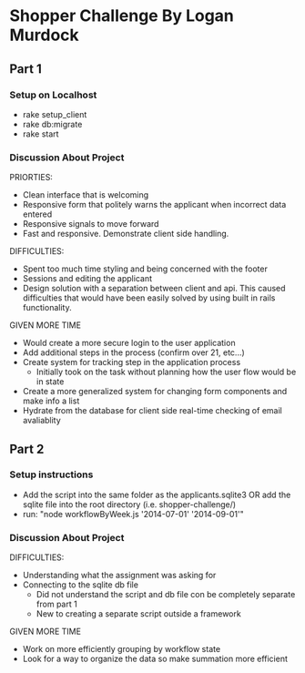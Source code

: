 
# Shopper Challenge By Logan Murdock

## Part 1

### Setup on Localhost
- rake setup_client
- rake db:migrate
- rake start

### Discussion About Project

PRIORTIES:
- Clean interface that is welcoming
- Responsive form that politely warns the applicant when incorrect data entered
- Responsive signals to move forward
- Fast and responsive. Demonstrate client side handling.

DIFFICULTIES:
- Spent too much time styling and being concerned with the footer
- Sessions and editing the applicant
- Design solution with a separation between client and api. This caused difficulties that would have been easily solved by using built in rails functionality.

GIVEN MORE TIME
- Would create a more secure login to the user application
- Add additional steps in the process (confirm over 21, etc...)
- Create system for tracking step in the application process
  - Initially took on the task without planning how the user flow would be in state
- Create a more generalized system for changing form components and make info a list
- Hydrate from the database for client side real-time checking of email avaliablity

## Part 2

### Setup instructions
- Add the script into the same folder as the applicants.sqlite3 OR add the sqlite file into the root directory (i.e. shopper-challenge/)
- run: "node workflowByWeek.js '2014-07-01' '2014-09-01'"

### Discussion About Project

DIFFICULTIES:
- Understanding what the assignment was asking for
- Connecting to the sqlite db file
  - Did not understand the script and db file con be completely separate from part 1
  - New to creating a separate script outside a framework

GIVEN MORE TIME
- Work on more efficiently grouping by workflow state
- Look for a way to organize the data so make summation more efficient



